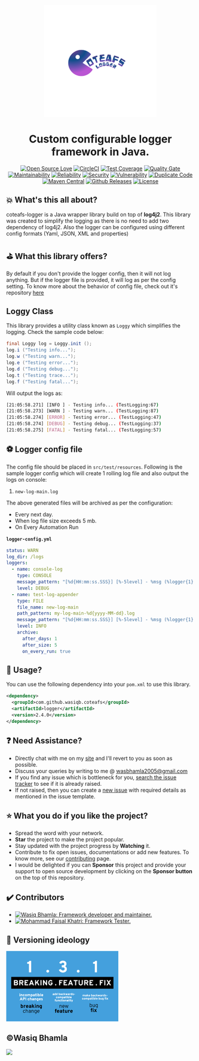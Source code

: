 <p align="center">
  <a href="">
    <img src="assets/coteafs-logger-logo.png" width=300 padding=10 />
  </a>
</p>

<h1 align="center">Custom configurable logger framework in Java.</h1>

<div align="center">

[![Open Source Love](https://badges.frapsoft.com/os/v1/open-source.svg?v=103)][home]
[![CircleCI](https://circleci.com/gh/WasiqB/coteafs-logger.svg?style=svg)][circleci]
[![Test Coverage](https://sonarcloud.io/api/project_badges/measure?project=com.github.wasiqb.coteafs%3Alogger&metric=coverage)][coverage]
[![Quality Gate](https://sonarcloud.io/api/project_badges/measure?project=com.github.wasiqb.coteafs%3Alogger&metric=alert_status)](https://sonarcloud.io/dashboard?id=com.github.wasiqb.coteafs%3Alogger)
[![Maintainability](https://sonarcloud.io/api/project_badges/measure?project=com.github.wasiqb.coteafs%3Alogger&metric=sqale_rating)](https://sonarcloud.io/component_measures?id=com.github.wasiqb.coteafs%3Alogger&metric=Maintainability)
[![Reliability](https://sonarcloud.io/api/project_badges/measure?project=com.github.wasiqb.coteafs%3Alogger&metric=reliability_rating)](https://sonarcloud.io/component_measures?id=com.github.wasiqb.coteafs%3Alogger&metric=Reliability)
[![Security](https://sonarcloud.io/api/project_badges/measure?project=com.github.wasiqb.coteafs%3Alogger&metric=security_rating)](https://sonarcloud.io/component_measures?id=com.github.wasiqb.coteafs%3Alogger&metric=Security)
[![Vulnerability](https://sonarcloud.io/api/project_badges/measure?project=com.github.wasiqb.coteafs%3Alogger&metric=vulnerabilities)](https://sonarcloud.io/component_measures?id=com.github.wasiqb.coteafs%3Alogger&metric=new_vulnerabilities)
[![Duplicate Code](https://sonarcloud.io/api/project_badges/measure?project=com.github.wasiqb.coteafs%3Alogger&metric=duplicated_lines_density)](https://sonarcloud.io/component_measures?id=com.github.wasiqb.coteafs%3Alogger&metric=Duplications)
[![Maven Central](https://img.shields.io/maven-central/v/com.github.wasiqb.coteafs/logger.svg)][maven]
[![Github Releases](https://img.shields.io/github/downloads/WasiqB/coteafs-logger/total.svg)](https://github.com/WasiqB/coteafs-logger/releases)
[![License](https://img.shields.io/badge/License-Apache%202.0-blue.svg)](https://opensource.org/licenses/Apache-2.0)

</div>

## :boom: What's this all about?

coteafs-logger is a Java wrapper library build on top of **log4j2**. This library was created to simplify the logging as there is no need to add two dependency of log4j2. Also the logger can be configured using different config formats (Yaml, JSON, XML and properties)

## :golf: What this library offers?

By default if you don't provide the logger config, then it will not log anything. But if the logger file is provided, it will log as per the config setting. To know more about the behavior of config file, check out it's repository [here][configs]

## Loggy Class

This library provides a utility class known as `Loggy` which simplifies the logging. Check the sample code below:

```java
final Loggy log = Loggy.init ();
log.i ("Testing info...");
log.w ("Testing warn...");
log.e ("Testing error...");
log.d ("Testing debug...");
log.t ("Testing trace...");
log.f ("Testing fatal...");
```

Will output the logs as:

```bash
[21:05:58.271] [INFO ] - Testing info... (TestLogging:67)
[21:05:58.273] [WARN ] - Testing warn... (TestLogging:87)
[21:05:58.274] [ERROR] - Testing error... (TestLogging:47)
[21:05:58.274] [DEBUG] - Testing debug... (TestLogging:37)
[21:05:58.275] [FATAL] - Testing fatal... (TestLogging:57)
```

## :soccer: Logger config file

The config file should be placed in `src/test/resources`.
Following is the sample logger config which will create 1 rolling log file and also output the logs on console:

1. `new-log-main.log`

The above generated files will be archived as per the configuration:

- Every next day.
- When log file size exceeds 5 mb.
- On Every Automation Run

**`logger-config.yml`**

```yaml
status: WARN
log_dir: /logs
loggers:
  - name: console-log
    type: CONSOLE
    message_pattern: "[%d{HH:mm:ss.SSS}] [%-5level] - %msg (%logger{1}:%L) %throwable{short.message}%n"
    level: DEBUG
  - name: test-log-appender
    type: FILE
    file_name: new-log-main
    path_pattern: my-log-main-%d{yyyy-MM-dd}.log
    message_pattern: "[%d{HH:mm:ss.SSS}] [%-5level] - %msg (%logger{1}:%L) %throwable{short.message}%n"
    level: INFO
    archive:
      after_days: 1
      after_size: 5
      on_every_run: true
```

## :pushpin: Usage?

You can use the following dependency into your `pom.xml` to use this library.

```xml
<dependency>
  <groupId>com.github.wasiqb.coteafs</groupId>
  <artifactId>logger</artifactId>
  <version>2.4.0</version>
</dependency>
```

## :question: Need Assistance?

* Directly chat with me on my [site][] and I'll revert to you as soon as possible.
* Discuss your queries by writing to me @ wasbhamla2005@gmail.com
* If you find any issue which is bottleneck for you, [search the issue tracker][] to see if it is already raised.
* If not raised, then you can create a [new issue][] with required details as mentioned in the issue template.

## :star: What you do if you like the project?

* Spread the word with your network.
* **Star** the project to make the project popular.
* Stay updated with the project progress by **Watching** it.
* Contribute to fix open issues, documentations or add new features. To know more, see our [contributing][] page.
* I would be delighted if you can **Sponsor** this project and provide your support to open source development by clicking on the **Sponsor button** on the top of this repository.

## :heavy_check_mark: Contributors

<div>
  <ul>
    <li>
      <a href="https://github.com/WasiqB">
        <img alt="Wasiq Bhamla: Framework developer and maintainer." src="https://github.com/WasiqB.png" width=100 height=100 />
      </a>
    </li>
    <li>
      <a href="https://github.com/mfaisalkhatri">
        <img alt="Mohammad Faisal Khatri: Framework Tester." src="https://github.com/mfaisalkhatri.png" width=100 height=100 />
      </a>
    </li>
  </ul>
</div>

## :ticket: Versioning ideology

<p align="left">
  <a href="http://semver.org/">
    <img src="assets/semver.png" width=300 />
  </a>
</p>

## :copyright:Wasiq Bhamla

<p align="left">
  <a href="http://www.apache.org/licenses/LICENSE-2.0">
    <img src="http://www.apache.org/img/asf_logo.png" width=300 />
  </a>
</p>

[site]: https://wasiqb.github.io
[search the issue tracker]: https://github.com/WasiqB/coteafs-logger/issues?q=something
[new issue]: https://github.com/WasiqB/coteafs-logger/issues/new
[contributing]: .github/CONTRIBUTING.md
[configs]: https://github.com/WasiqB/coteafs-config
[home]: https://github.com/wasiqb/coteafs-logger
[circleci]: https://circleci.com/gh/WasiqB/coteafs-logger
[coverage]: https://sonarcloud.io/component_measures?id=com.github.wasiqb.coteafs%3Alogger&metric=Coverage
[maven]: https://maven-badges.herokuapp.com/maven-central/com.github.wasiqb.coteafs/logger

